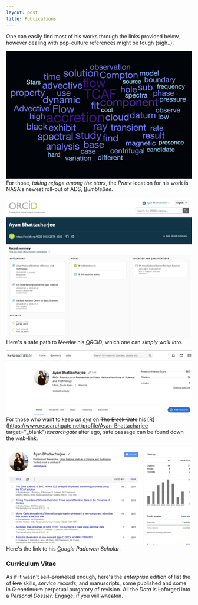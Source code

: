 ```yaml
---
layout: post
title: Publications
---
```


One can easily find most of his works through the links provided below, however dealing with pop-culture references might be tough (sigh..). 

![ADS Word Cloud\label{ads}](AB_ADS.png)
For those, *taking refuge among the stars*, the *Prime* location for his work is NASA's newest roll-out of ADS, [B](https://ui.adsabs.harvard.edu/public-libraries/HSdfai8rQSS6QnpJAK52_A)*umbleBee*.

![ORCID Summary\label{orcid}](AB_ORCID.png)
Here's a safe path to ~~Mordor~~ his [O](https://orcid.org/0000-0002-2878-4025)*RCID*, which one can *simply walk into*.

![ResearchGate Profile\label{rg}](AB_RG.png)
For those who want to keep *an eye* on ~~The Black Gate~~ his [R](https://www.researchgate.net/profile/Ayan-Bhattacharjee target="_blank")*esearchgate* alter ego, safe passage can be found down the *web*-link.

![Google Scholar Profile\label{gs}](AB_GS.png)
Here's the link to his [G](https://scholar.google.com/citations?hl=en&user=mBT1-hwAAAAJ&view_op=list_works)*oogle ~~Padowan~~ Scholar*.


### Curriculum Vitae
As if it wasn't ~~self-promoted~~ enough, here's the *enterprise* edition of list the of ~~lore~~ skills, *service records*, and manuscripts, some published and some in ~~Q continuum~~ perpetual purgatory of revision. All the *Data* is ~~La~~forged into a *Personal Dossier*. [Engage](CV_AB_2024_NEW_3page.pdf), if you will ~~wheaton~~.
